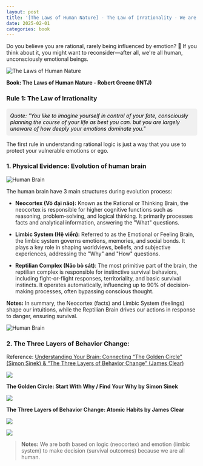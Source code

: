 ```yaml
---
layout: post
title: '[The Laws of Human Nature] - The Law of Irrationality - We are all irrational human 🤔'
date: 2025-02-01
categories: book
---
```


Do you believe you are rational, rarely being influenced by emotion? 🤔 If you think about it, you might want to reconsider—after all, we're all human, unconsciously emotional beings.

<style>
    .quote-box {
      background-color: #f0f0f0;
      color: black;
      padding: 10px;
      border-radius: 5px;
      font-style: italic;
      margin: 10px auto;
    }

    @media (max-width: 768px) {
        .quote-box {
            width: 95%;
            font-size: 1rem;
        }
    }
</style>

![The Laws of Human Nature ](https://m.media-amazon.com/images/I/61UPuQRgNKL._SY522_.jpg)

**Book: The Laws of Human Nature - Robert Greene (INTJ)**

### Rule 1: The Law of Irrationality

<div class="quote-box">
   Quote: "You like to imagine yourself in control of your fate, consciously planning the course of your life as best you can. but you are largely unaware of how deeply your emotions dominate you."
</div>

The first rule in understanding rational logic is just a way that you use to protect your vulnerable emotions or ego.

### 1. Physical Evidence: Evolution of human brain

![Human Brain](https://miro.medium.com/v2/resize:fit:918/0*xPUfiJHYQCH-EjSZ)

The human brain have 3 main structures during evolution process:

- **Neocortex (Vỏ đại não):** Known as the Rational or Thinking Brain, the neocortex is responsible for higher cognitive functions such as reasoning, problem-solving, and logical thinking. It primarily processes facts and analytical information, answering the "What" questions.

- **Limbic System (Hệ viền):** Referred to as the Emotional or Feeling Brain, the limbic system governs emotions, memories, and social bonds. It plays a key role in shaping worldviews, beliefs, and subjective experiences, addressing the "Why" and "How" questions.

- **Reptilian Complex (Não bò sát)**: The most primitive part of the brain, the reptilian complex is responsible for instinctive survival behaviors, including fight-or-flight responses, territoriality, and basic survival instincts. It operates automatically, influencing up to 90% of decision-making processes, often bypassing conscious thought.

**Notes:** In summary, the Neocortex (facts) and Limbic System (feelings) shape our intuitions, while the Reptilian Brain drives our actions in response to danger, ensuring survival.

![Human Brain](https://incident-prevention.com/wp-content/uploads/2024/02/Neo-Limbic-Image-e1708614756354.jpg)

### 2. The Three Layers of Behavior Change:

Reference: [Understanding Your Brain: Connecting “The Golden Circle” (Simon Sinek) & “The Three Layers of Behavior Change” (James Clear)](https://medium.com/@slowwco/understanding-your-brain-connecting-the-golden-circle-simon-sinek-the-three-layers-of-8750e7478df5)

![](https://miro.medium.com/v2/resize:fit:1400/format:webp/0*ky1hc2Z0rwtHCBfR.jpg)

**The Golden Circle: Start With Why / Find Your Why by Simon Sinek**

![](https://miro.medium.com/v2/resize:fit:1400/format:webp/0*ASWjIimLG5vxN4ao.jpg)

**The Three Layers of Behavior Change: Atomic Habits by James Clear**

![](https://miro.medium.com/v2/resize:fit:1400/format:webp/0*XK3-NBjDZJbGfTUk.jpg)

![](https://miro.medium.com/v2/resize:fit:1400/format:webp/0*ibbBCWg3KrAvC-rj.jpg)

> **Notes:** We are both based on logic (neocortex) and emotion (limbic system) to make decision (survival outcomes) because we are all human.

